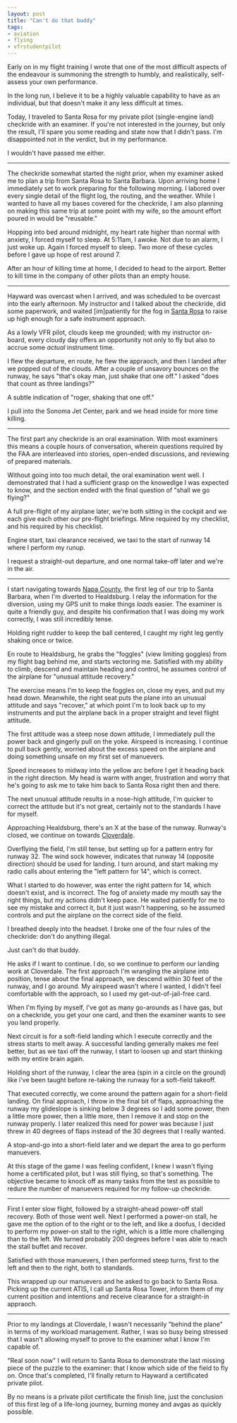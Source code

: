 ```yaml
---
layout: post
title: "Can't do that buddy"
tags:
- aviation
- flying
- vfrstudentpilot
---
```


Early on in my flight training I wrote that one of the most difficult aspects
of the endeavour is summoning the strength to humbly, and realistically, self-
assess your own performance.

In the long run, I believe it to be a highly valuable capability to have as an
individual, but that doesn't make it any less difficult at times.

Today, I traveled to Santa Rosa for my private pilot (single-engine land)
checkride with an examiner. If you're not interested in the journey, but only
the result, I'll spare you some reading and state now that I didn't pass. I'm
disappointed not in the verdict, but in my performance.

I wouldn't have passed me either.

* * *

The checkride somewhat started the night prior, when my examiner asked me to
plan a trip from Santa Rosa to Santa Barbara. Upon arriving home I immediately
set to work preparing for the following morning. I labored over every single
detail of the flight log, the routing, and the weather. While I wanted to have
all my bases covered for the checkride, I am also planning on making this same
trip at some point with my wife, so the amount effort poured in would be
"reusable."

Hopping into bed around midnight, my heart rate higher than normal with
anxiety, I forced myself to sleep. At 5:11am, I awoke. Not due to an alarm, I
just woke up. Again I forced myself to sleep. Two more of these cycles before
I gave up hope of rest around 7.

After an hour of killing time at home, I decided to head to the airport.
Better to kill time in the company of other pilots than an empty house.

* * *

Hayward was overcast when I arrived, and was scheduled to be overcast into the
early afternoon. My instructor and I talked about the checkride, did some
paperwork, and waited [im]patiently for the fog in [Santa
Rosa](http://airnav.com/airport/ksts) to raise up high enough for a safe
instrument approach.

As a lowly VFR pilot, clouds keep me grounded; with my instructor on-board,
every cloudy day offers an opportunity not only to fly but also to accrue some
_actual_ instrument time.

I flew the departure, en route, he flew the appraoch, and then I landed after
we popped out of the clouds. After a couple of unsavory bounces on the runway,
he says "that's okay man, just shake that one off." I asked "does that count
as three landings?"

A subtle indication of "roger, shaking that one off."

I pull into the Sonoma Jet Center, park and we head inside for more time
killing.

* * *

The first part any checkride is an oral examination. With most examiners this
means a couple hours of conversation, wherein questions required by the FAA
are interleaved into stories, open-ended discussions, and reviewing of
prepared materials.

Without going into too much detail, the oral examination went well. I
demonstrated that I had a sufficient grasp on the knowedlge I was expected to
know, and the section ended with the final question of "shall we go flying?"

A full pre-flight of my airplane later, we're both sitting in the cockpit and
we each give each other our pre-flight briefings. Mine required by my
checklist, and his required by his checklist.

Engine start, taxi clearance received, we taxi to the start of runway 14 where
I perform my runup.

I request a straight-out departure, and one normal take-off later and we're in
the air.

* * *

I start navigating towards [Napa County](http://airnav.com/airport/kapc), the
first leg of our trip to Santa Barbara, when I'm diverted to Healdsburg. I
relay the information for the diversion, using my GPS unit to make things
_loads_ easier. The examiner is quite a friendly guy, and despite his
confirmation that I was doing my work correctly, I was still incredibly tense.

Holding right rudder to keep the ball centered, I caught my right leg gently
shaking once or twice.

En route to Healdsburg, he grabs the "foggles" (view limiting goggles) from my
flight bag behind me, and starts vectoring me. Satisfied with my ability to
climb, descend and maintain heading and control, he assumes control of the
airplane for "unusual attitude recovery."

The exercise means I'm to keep the foggles on, close my eyes, and put my head
down. Meanwhile, the right seat puts the plane into an unusual attitude and
says "recover," at which point I'm to look back up to my instruments and put
the airplane back in a proper straight and level flight attitude.

The first attitude was a steep nose down attitude, I immediately pull the
power back and gingerly pull on the yoke. Airspeed is increasing. I continue
to pull back gently, worried about the excess speed on the airplane and doing
something unsafe on my first set of manuevers.

Speed increases to midway into the yellow arc before I get it heading back in
the right direction. My head is warm with anger, frustration and worry that
he's going to ask me to take him back to Santa Rosa right then and there.

The next unusual attitude results in a nose-high attitude, I'm quicker to
correct the attitude but it's not great, certainly not to the standards I have
for myself.

Approaching Healdsburg, there's an X at the base of the runway. Runway's
closed, we continue on towards
[Cloverdale](http://www.airnav.com/airport/O60).

Overflying the field, I'm still tense, but setting up for a pattern entry for
runway 32. The wind sock however, indicates that runway 14 (opposite
direction) should be used for landing. I turn around, and start making my
radio calls about entering the "left pattern for 14", which is correct.

What I started to do however, was enter the right pattern for 14, which
doesn't exist, and is incorrect. The fog of anxiety made my mouth say the
right things, but my actions didn't keep pace. He waited patiently for me to
see my mistake and correct it, but it just wasn't happening, so he assumed
controls and put the airplane on the correct side of the field.

I breathed deeply into the headset. I broke one of the four rules of the
checkride: don't do anything illegal.

Just can't do that buddy.

He asks if I want to continue. I do, so we continue to perform our landing
work at Cloverdale. The first approach I'm wrangling the airplane into
position, tense about the final approach, we descend within 30 feet of the
runway, and I go around. My airspeed wasn't where I wanted, I didn't feel
comfortable with the approach, so I used my get-out-of-jail-free card.

When I'm flying by myself, I've got as many go-arounds as I have gas, but on a
checkride, you get your one card, and then the examiner wants to see you land
properly.

Next circuit is for a soft-field landing which I execute correctly and the
stress starts to melt away. A successful landing generally makes me feel
better, but as we taxi off the runway, I start to loosen up and start thinking
with my entire brain again.

Holding short of the runway, I clear the area (spin in a circle on the ground)
like i've been taught before re-taking the runway for a soft-field takeoff.

That executed correctly, we come around the pattern again for a short-field
landing. On final approach, I throw in the final bit of flaps, approaching the
runway my glideslope is sinking below 3 degrees so I add some power, then a
little more power, then a little more, then I remove it and stop on the runway
properly. I later realized this need for power was because I just threw in 40
degrees of flaps instead of the 30 degrees that I really wanted.

A stop-and-go into a short-field later and we depart the area to go perform
manuevers.

At this stage of the game I was feeling confident, I knew I wasn't flying home
a certificated pilot, but I was still flying, so that's something. The
objective became to knock off as many tasks from the test as possible to
redure the number of manuevers required for my follow-up checkride.

* * *

First I enter slow flight, followed by a straight-ahead power-off stall
recovery. Both of those went well. Next I performed a power-on stall, he gave
me the option of to the right or to the left, and like a doofus, I decided to
perform my power-on stall to the right, which is a little more challenging
than to the left. We turned probably 200 degrees before I was able to reach
the stall buffet and recover.

Satisfied with those manuevers, I then performed steep turns, first to the
left and then to the right, both to standards.

This wrapped up our manuevers and he asked to go back to Santa Rosa. Picking
up the current ATIS, I call up Santa Rosa Tower, inform them of my current
position and intentions and receive clearance for a straight-in appraoch.

* * *

Prior to my landings at Cloverdale, I wasn't necessarily "behind the plane" in
terms of my workload management. Rather, I was so busy being stressed that I
wasn't allowing myself to prove to the examiner what I know I'm capable of.

"Real soon now" I will return to Santa Rosa to demonstrate the last missing
piece of the puzzle to the examiner: that I know which side of the field to
fly on. Once that's completed, I'll finally return to Hayward a certificated
private pilot.

By no means is a private pilot certificate the finish line, just the
conclusion of this first leg of a life-long journey, burning money and avgas
as quickly possible.


